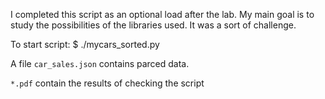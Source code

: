 I completed this script as an optional load after the lab. My main goal is to study the possibilities of the libraries used. It was a sort of challenge.

To start script:
	$ ./mycars_sorted.py

A file `car_sales.json` contains parced data.

`*.pdf` contain the results of checking the script